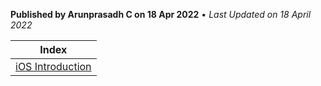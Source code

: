 **Published by Arunprasadh C on 18 Apr 2022** • *Last Updated on 18 April 2022*

| Index                                                                                  |
|----------------------------------------------------------------------------------------|
| [iOS Introduction](https://techinessoverloaded.github.io/iOSAppDevBasics/iosintro.md)  |
